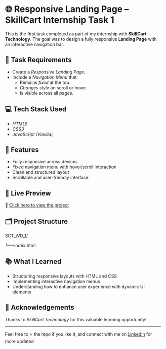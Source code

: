 # 🌐 Responsive Landing Page – SkillCart Internship Task 1

This is the first task completed as part of my internship with **SkillCart Technology**. The goal was to design a fully responsive **Landing Page** with an interactive navigation bar.

## 📌 Task Requirements

- Create a *Responsive Landing Page*.
- Include a *Navigation Menu* that:
  - Remains *fixed* at the top.
  - *Changes style* on scroll or hover.
  - Is visible across all pages.

## 💻 Tech Stack Used

- *HTML5*
- *CSS3*
- *JavaScript (Vanilla)*

## 🎯 Features

- Fully responsive across devices
- Fixed navigation menu with hover/scroll interaction
- Clean and structured layout
- Scrollable and user-friendly interface

## 🚀 Live Preview

🔗 [Click here to view the project](https://saideepthich-17.github.io/SCT_WD_1/)

## 🗂 Project Structure
SCT_WD_1/

└──index.html

## 📚 What I Learned

- Structuring responsive layouts with HTML and CSS
- Implementing interactive navigation menus
- Understanding how to enhance user experience with dynamic UI elements

## 🤝 Acknowledgements

Thanks to *SkillCart Technology* for this valuable learning opportunity!

---

Feel free to ⭐ the repo if you like it, and connect with me on [LinkedIn](https://www.linkedin.com/in/sai-deepthi-cheerladinne) for more updates!
